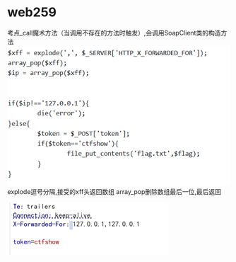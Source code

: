 # web259
考点_call魔术方法（当调用不存在的方法时触发）,会调用SoapClient类的构造方法
![](vx_images/302385499129838.png)
explode逗号分隔,接受的xff头返回数组
array_pop删除数组最后一位,最后返回

![](vx_images/76044319269273.png)